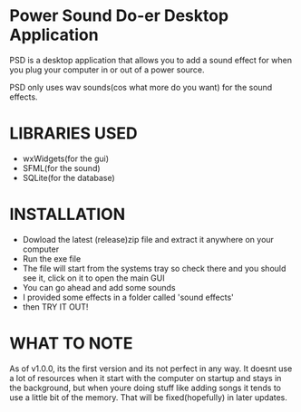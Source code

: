 # **Power Sound Do-er Desktop Application**

PSD is a desktop application that allows you to add a sound effect for when you plug your computer in or out of a power source.

PSD only uses wav sounds(cos what more do you want) for the sound effects.

# LIBRARIES USED
- wxWidgets(for the gui)
- SFML(for the sound)
- SQLite(for the database)

# INSTALLATION
- Dowload the latest (release)zip file and extract it anywhere on your computer
- Run the exe file
- The file will start from the systems tray so check there and you should see it, click on it to open the main GUI
- You can go ahead and add some sounds
- I provided some effects in a folder called 'sound effects'
- then TRY IT OUT!

# WHAT TO NOTE
As of v1.0.0, its the first version and its not perfect in any way. It doesnt use a lot of resources when it start with the computer on startup and stays in the background, but when youre doing stuff like adding songs it tends to use a little bit of the memory. That will be fixed(hopefully) in later updates.
